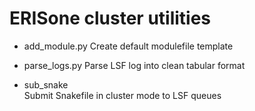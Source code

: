 # ERISone cluster utilities

* add_module.py
    Create default modulefile template

* parse_logs.py 
    Parse LSF log into clean tabular format

* sub_snake  
    Submit Snakefile in cluster mode to LSF queues
